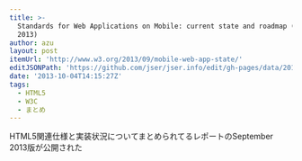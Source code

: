 ```yaml
---
title: >-
  Standards for Web Applications on Mobile: current state and roadmap (September
  2013)
author: azu
layout: post
itemUrl: 'http://www.w3.org/2013/09/mobile-web-app-state/'
editJSONPath: 'https://github.com/jser/jser.info/edit/gh-pages/data/2013/10/index.json'
date: '2013-10-04T14:15:27Z'
tags:
  - HTML5
  - W3C
  - まとめ
---
```

HTML5関連仕様と実装状況についてまとめられてるレポートのSeptember 2013版が公開された
